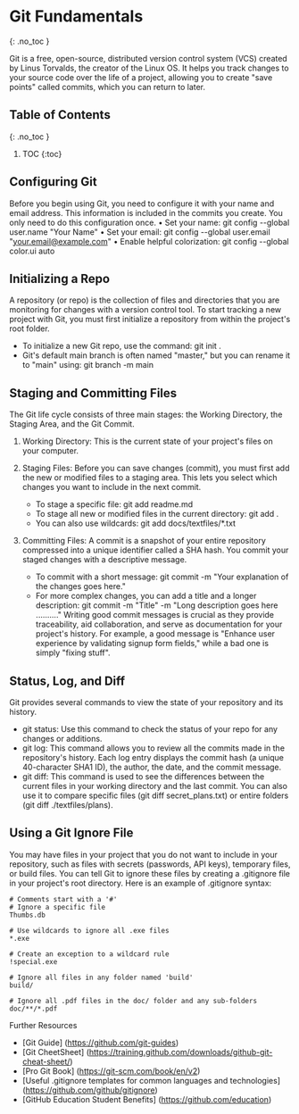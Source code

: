 <!-- prettier-ignore-start -->
# Git Fundamentals
{: .no_toc }

Git is a free, open-source, distributed version control system (VCS) created by Linus Torvalds, the creator of the Linux OS. It helps you track changes to your source code over the life of a project, allowing you to create "save points" called commits, which you can return to later.

## Table of Contents
{: .no_toc }

1. TOC
{:toc}

## Configuring Git

Before you begin using Git, you need to configure it with your name and email address. This information is included in the commits you create. You only need to do this configuration once.
• Set your name: git config --global user.name "Your Name"
• Set your email: git config --global user.email "your.email@example.com"
• Enable helpful colorization: git config --global color.ui auto


## Initializing a Repo

A repository (or repo) is the collection of files and directories that you are monitoring for changes with a version control tool. To start tracking a new project with Git, you must first initialize a repository from within the project's root folder.
- To initialize a new Git repo, use the command: git init .
- Git's default main branch is often named "master," but you can rename it to "main" using: git branch -m main



## Staging and Committing Files

The Git life cycle consists of three main stages: the Working Directory, the Staging Area, and the Git Commit.
1. Working Directory: This is the current state of your project's files on your computer.

2. Staging Files: Before you can save changes (commit), you must first add the new or modified files to a staging area. This lets you select which changes you want to include in the next commit.
    - To stage a specific file: git add readme.md
    - To stage all new or modified files in the current directory: git add .
    - You can also use wildcards: git add docs/textfiles/*.txt

3. Committing Files: A commit is a snapshot of your entire repository compressed into a unique identifier called a SHA hash. You commit your staged changes with a descriptive message.
    - To commit with a short message: git commit -m "Your explanation of the changes goes here."
    - For more complex changes, you can add a title and a longer description: git commit -m "Title" -m "Long description goes here .........."
Writing good commit messages is crucial as they provide traceability, aid collaboration, and serve as documentation for your project's history. For example, a good message is "Enhance user experience by validating signup form fields," while a bad one is simply "fixing stuff".


## Status, Log, and Diff

Git provides several commands to view the state of your repository and its history.
- git status: Use this command to check the status of your repo for any changes or additions.
- git log: This command allows you to review all the commits made in the repository's history. Each log entry displays the commit hash (a unique 40-character SHA1 ID), the author, the date, and the commit message.
- git diff: This command is used to see the differences between the current files in your working directory and the last commit. You can also use it to compare specific files (git diff secret_plans.txt) or entire folders (git diff ./textfiles/plans).


## Using a Git Ignore File

You may have files in your project that you do not want to include in your repository, such as files with secrets (passwords, API keys), temporary files, or build files. You can tell Git to ignore these files by creating a .gitignore file in your project's root directory.
Here is an example of .gitignore syntax:

```
# Comments start with a '#'
# Ignore a specific file
Thumbs.db

# Use wildcards to ignore all .exe files
*.exe

# Create an exception to a wildcard rule
!special.exe

# Ignore all files in any folder named 'build'
build/

# Ignore all .pdf files in the doc/ folder and any sub-folders
doc/**/*.pdf
```

Further Resources

- [Git Guide] (https://github.com/git-guides)
- [Git CheetSheet] (https://training.github.com/downloads/github-git-cheat-sheet/)
- [Pro Git Book] (https://git-scm.com/book/en/v2)
- [Useful .gitignore templates for common languages and technologies] (https://github.com/github/gitignore)
- [GitHub Education Student Benefits] (https://github.com/education)
<!-- prettier-ignore-end -->
